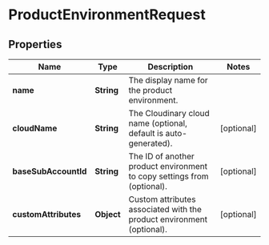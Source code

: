 

# ProductEnvironmentRequest


## Properties

| Name | Type | Description | Notes |
|------------ | ------------- | ------------- | -------------|
|**name** | **String** | The display name for the product environment. |  |
|**cloudName** | **String** | The Cloudinary cloud name (optional, default is auto-generated). |  [optional] |
|**baseSubAccountId** | **String** | The ID of another product environment to copy settings from (optional). |  [optional] |
|**customAttributes** | **Object** | Custom attributes associated with the product environment (optional). |  [optional] |



